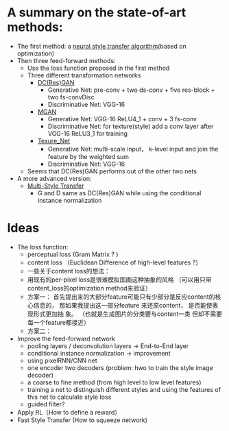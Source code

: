 # A summary on the state-of-art methods: 
* The first method: a [neural style transfer algorithm](../neural-net/A_Neural_Algorithm_of_Artistic_Style.md)(based on optimization)
* Then three feed-forward methods:
  * Use the loss function proposed in the first method
  * Three different transformation networks
    * [DC(Res)GAN](../neural-net/Perceptual_Losses_for_Style_Transfer_and_Super_Resolution.md)
      * Generative Net: pre-conv + two ds-conv + five res-block + two fs-convDisc
      * Discriminative Net: VGG-16
    * [MGAN]()
      * Generative Net: VGG-16 ReLU4_1 + conv + 3 fs-conv 
      * Discriminative Net: for texture(style)  add a conv layer after VGG-16 ReLU3_1 for training
    * [Texure_Net]()
      * Generative Net: multi-scale input， k-level input and join the feature by the weighted sum
      * Discriminative Net: VGG-16
  * Seems that DC(Res)GAN performs out of the other two nets
* A more advanced version: 
  * [Multi-Style Transfer]()
    * G and D same as DC(Res)GAN while using the conditional instance normalization
  
# Ideas
* The loss function: 
  * perceptual loss (Gram Matrix ? )
  * content loss （Euclidean Difference of high-level features ?）
  * 一些关于content loss的想法： 
   * 用现有的per-pixel loss是很难模拟国画这种抽象的风格 （可以用只带content_loss的optimization method来验证）
   * 方案一： 首先提出来的大部分feature可能只有少部分是反应content的核心信息的， 那如果我提出这一部分feature 来还原content， 是否能使表现形式更加抽  象。 （也就是生成图片的分类要与content一类 但却不需要每一个feature都接近）
   * 方案二： 
* Improve the feed-forward network 
  * pooling layers / deconvolution layers -> End-to-End layer
  * conditional instance normalization -> improvement
  * using pixelRNN/CNN net 
  * one encoder two decoders (problem: hwo to train the style image decoder)
  * a coarse to fine method (from high level to low level features)
  * training a net to distinguish different styles and using the features of this net to calculate style loss 
  * guided filter?
* Apply RL（How to define a reward）
* Fast Style Transfer (How to squeeze network)

